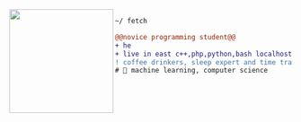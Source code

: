 <img align="left" height="185" src="https://i.imgur.com/7yOSEas.gif"/>

```diff
~/ fetch

@@novice programming student@@
+ he
+ live in east c++,php,python,bash localhost
! coffee drinkers, sleep expert and time traveler
# 📖 machine learning, computer science
```

